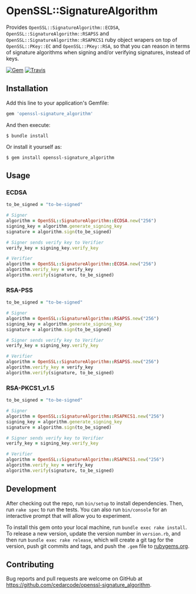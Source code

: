 # OpenSSL::SignatureAlgorithm

Provides `OpenSSL::SignatureAlgorithm::ECDSA`, `OpenSSL::SignatureAlgorithm::RSAPSS`
and `OpenSSL::SignatureAlgorithm::RSAPKCS1` ruby object wrapers on top of `OpenSSL::PKey::EC`
and `OpenSSL::PKey::RSA`, so that you can reason in terms of signature algorithms when
signing and/or verifying signatures, instead of keys.

[![Gem](https://img.shields.io/gem/v/openssl-signature_algorithm.svg?style=flat-square)](https://rubygems.org/gems/openssl-signature_algorithm)
[![Travis](https://img.shields.io/travis/cedarcode/openssl-signature_algorithm.svg?style=flat-square)](https://travis-ci.org/cedarcode/openssl-signature_algorithm)

## Installation

Add this line to your application's Gemfile:

```ruby
gem 'openssl-signature_algorithm'
```

And then execute:

    $ bundle install

Or install it yourself as:

    $ gem install openssl-signature_algorithm

## Usage

### ECDSA

```ruby
to_be_signed = "to-be-signed"

# Signer
algorithm = OpenSSL::SignatureAlgorithm::ECDSA.new("256")
signing_key = algorithm.generate_signing_key
signature = algorithm.sign(to_be_signed)

# Signer sends verify key to Verifier
verify_key = signing_key.verify_key

# Verifier
algorithm = OpenSSL::SignatureAlgorithm::ECDSA.new("256")
algorithm.verify_key = verify_key
algorithm.verify(signature, to_be_signed)
```

### RSA-PSS

```ruby
to_be_signed = "to-be-signed"

# Signer
algorithm = OpenSSL::SignatureAlgorithm::RSAPSS.new("256")
signing_key = algorithm.generate_signing_key
signature = algorithm.sign(to_be_signed)

# Signer sends verify key to Verifier
verify_key = signing_key.verify_key

# Verifier
algorithm = OpenSSL::SignatureAlgorithm::RSAPSS.new("256")
algorithm.verify_key = verify_key
algorithm.verify(signature, to_be_signed)
```

### RSA-PKCS1_v1.5

```ruby
to_be_signed = "to-be-signed"

# Signer
algorithm = OpenSSL::SignatureAlgorithm::RSAPKCS1.new("256")
signing_key = algorithm.generate_signing_key
signature = algorithm.sign(to_be_signed)

# Signer sends verify key to Verifier
verify_key = signing_key.verify_key

# Verifier
algorithm = OpenSSL::SignatureAlgorithm::RSAPKCS1.new("256")
algorithm.verify_key = verify_key
algorithm.verify(signature, to_be_signed)
```

## Development

After checking out the repo, run `bin/setup` to install dependencies. Then, run `rake spec` to run the tests. You can also run `bin/console` for an interactive prompt that will allow you to experiment.

To install this gem onto your local machine, run `bundle exec rake install`. To release a new version, update the version number in `version.rb`, and then run `bundle exec rake release`, which will create a git tag for the version, push git commits and tags, and push the `.gem` file to [rubygems.org](https://rubygems.org).

## Contributing

Bug reports and pull requests are welcome on GitHub at https://github.com/cedarcode/openssl-signature_algorithm.
